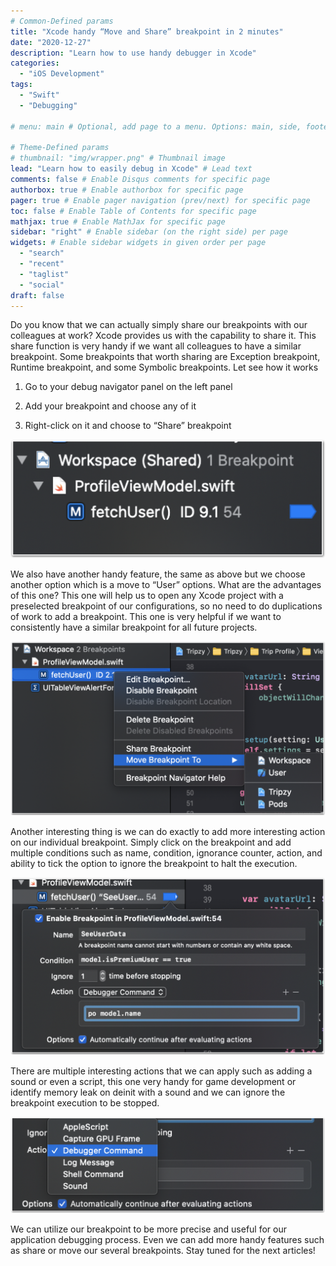 ```yaml
---
# Common-Defined params
title: "Xcode handy “Move and Share” breakpoint in 2 minutes"
date: "2020-12-27"
description: "Learn how to use handy debugger in Xcode"
categories:
  - "iOS Development"
tags:
  - "Swift"
  - "Debugging"

# menu: main # Optional, add page to a menu. Options: main, side, footer

# Theme-Defined params
# thumbnail: "img/wrapper.png" # Thumbnail image
lead: "Learn how to easily debug in Xcode" # Lead text
comments: false # Enable Disqus comments for specific page
authorbox: true # Enable authorbox for specific page
pager: true # Enable pager navigation (prev/next) for specific page
toc: false # Enable Table of Contents for specific page
mathjax: true # Enable MathJax for specific page
sidebar: "right" # Enable sidebar (on the right side) per page
widgets: # Enable sidebar widgets in given order per page
  - "search"
  - "recent"
  - "taglist"
  - "social"
draft: false
---
```


Do you know that we can actually simply share our breakpoints with our colleagues at work? Xcode provides us with the capability to share it. This share function is very handy if we want all colleagues to have a similar breakpoint. Some breakpoints that worth sharing are Exception breakpoint, Runtime breakpoint, and some Symbolic breakpoints. Let see how it works

1. Go to your debug navigator panel on the left panel

2. Add your breakpoint and choose any of it

3. Right-click on it and choose to “Share” breakpoint

![fun-debugging-example](/img/handy-debug-1.png)

We also have another handy feature, the same as above but we choose another option which is a move to “User” options. What are the advantages of this one? This one will help us to open any Xcode project with a preselected breakpoint of our configurations, so no need to do duplications of work to add a breakpoint. This one is very helpful if we want to consistently have a similar breakpoint for all future projects.

![fun-debugging-example](/img/handy-debug-2.png)

Another interesting thing is we can do exactly to add more interesting action on our individual breakpoint. Simply click on the breakpoint and add multiple conditions such as name, condition, ignorance counter, action, and ability to tick the option to ignore the breakpoint to halt the execution.

![fun-debugging-example](/img/handy-debug-3.png)

There are multiple interesting actions that we can apply such as adding a sound or even a script, this one very handy for game development or identify memory leak on deinit with a sound and we can ignore the breakpoint execution to be stopped.

![fun-debugging-example](/img/handy-debug-4.png)

We can utilize our breakpoint to be more precise and useful for our application debugging process. Even we can add more handy features such as share or move our several breakpoints. Stay tuned for the next articles!
